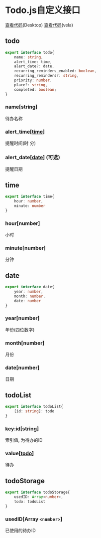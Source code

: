 # Todo.js自定义接口

[查看代码](../../src/platform/desktop/Interfaces.ts)(Desktop) [查看代码](../../src/platform/vela/Interfaces.ts)(vela)

## todo

```ts
export interface todo{
    name: string,
    alert_time: time,
    alert_date?: date,
    recurring_reminders_enabled: boolean,
    recurring_reminders?: string,
    priority: number,
    place?: string,
    completed: boolean;
}
```

### name[string]

待办名称

### alert_time[[time](#time)]

提醒时间(时 分)

### alert_date[[date](#date)] (可选)

提醒日期

## time

```ts
export interface time{
    hour: number,
    minute: number
}
```

### hour[number]

小时

### minute[number]

分钟

## date

```ts
export interface date{
    year: number,
    month: number,
    date: number
}
```

### year[number]

年份(四位数字)

### month[number]

月份

### date[number]

日期

## todoList

```ts
export interface todoList{
    [id: string]: todo
}
```

### key:id[string]

索引值, 为待办的ID

### value[[todo](#todo)]

待办

## todoStorage

```ts
export interface todoStorage{
    usedID: Array<number>,
    todo: todoList
}
```

### usedID[Array `<number>`]

已使用的待办ID
